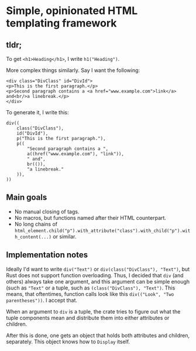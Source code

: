 # Simple, opinionated HTML templating framework

## tldr;

To get `<h1>Heading</h1>`, I write `h1("Heading")`.

More complex things similarly. Say I want the following:

```
<div class="DivClass" id="DivId">
<p>This is the first paragraph.</p>
<p>Second paragraph contains a <a href="www.example.com">link</a> and<br/>a linebreak.</p>
</div>
```

To generate it, I write this: 

```
div((
    class("DivClass"),
    id("DivId"),
    p("This is the first paragraph."),
    p((
        "Second paragraph contains a ",
        a((href("www.example.com"), "link")),
        " and",
        br(()),
        "a linebreak."
    )),
))
```

## Main goals

* No manual closing of tags.
* No macros, but functions named after their HTML counterpart.
* No long chains of `html_element.child("p").with_attribute("class").with_child("p").with_content(...)` or similar.

## Implementation notes

Ideally I'd want to write `div("Text")` or `div(class("DivClass"), "Text")`, but Rust does not support function overloading.
Thus, I decided that `div` (and others) always take one argument, and this argument can be simple enough (such as `"Text"` or a tuple, such as `(class("DivClass"), "Text")`.
This means, that oftentimes, function calls look like this `div(("Look", "Two parentheses"))`. I accept that.

When an argument to `div` is a tuple, the crate tries to figure out what the tuple components mean and distribute them into either attributes or children.

After this is done, one gets an object that holds both attributes and children, separately.
This object knows how to `Display` itself.
